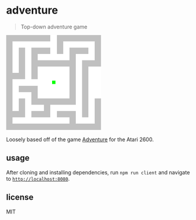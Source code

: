 # adventure
> Top-down adventure game

![Screenshot of Adventure](adventure.png)

Loosely based off of the game [Adventure](https://en.wikipedia.org/wiki/Adventure_(Atari_2600)) for the Atari 2600.

## usage
After cloning and installing dependencies, run `npm run client` and navigate to [`http://localhost:8080`](http://localhost:8080).

## license
MIT
